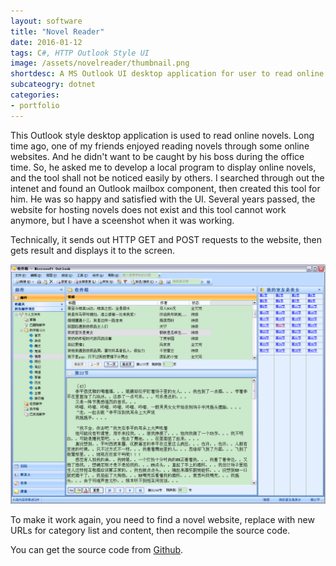 ```yaml
---
layout: software
title: "Novel Reader"
date: 2016-01-12
tags: C#, HTTP Outlook Style UI
image: /assets/novelreader/thumbnail.png
shortdesc: A MS Outlook UI desktop application for user to read online novels.
subcateogry: dotnet
categories:
- portfolio
---
```


This Outlook style desktop application is used to read online novels. Long time ago, one of my friends enjoyed reading novels through some online websites. And he didn't want to be caught by his boss during the office time. So, he asked me to develop a local program to display online novels, and the tool shall not be noticed easily by others. I searched through out the intenet and found an Outlook mailbox component, then created this tool for him. He was so happy and satisfied with the UI. Several years passed, the website for hosting novels does not exist and this tool cannot work anymore, but I have a sceenshot when it was working.  

Technically, it sends out HTTP GET and POST requests to the website, then gets result and displays it to the screen.  

![Novel Reader](/assets/novelreader/index.png "Novel Reader")  

To make it work again, you need to find a novel website, replace with new URLs for category list and content, then recompile the source code.  

You can get the source code from [Github](https://github.com/jojozhuang/Projects/tree/master/NovelReader/Src "Source Code").
